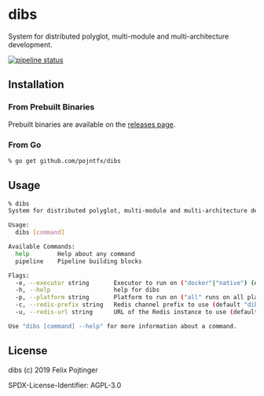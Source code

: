 # dibs

System for distributed polyglot, multi-module and multi-architecture development.

[![pipeline status](https://gitlab.com/pojntfx/dibs/badges/master/pipeline.svg)](https://gitlab.com/pojntfx/dibs/commits/master)

## Installation

### From Prebuilt Binaries

Prebuilt binaries are available on the [releases page](https://github.com/pojntfx/dibs/releases/latest).

### From Go

```bash
% go get github.com/pojntfx/dibs
```

## Usage

```bash
% dibs
System for distributed polyglot, multi-module and multi-architecture development

Usage:
  dibs [command]

Available Commands:
  help        Help about any command
  pipeline    Pipeline building blocks

Flags:
  -e, --executor string       Executor to run on ("docker"|"native") (default "native")
  -h, --help                  help for dibs
  -p, --platform string       Platform to run on ("all" runs on all platforms specified in configuration file) (default "all")
  -c, --redis-prefix string   Redis channel prefix to use (default "dibs")
  -u, --redis-url string      URL of the Redis instance to use (default "localhost:6379")

Use "dibs [command] --help" for more information about a command.
```

## License

dibs (c) 2019 Felix Pojtinger

SPDX-License-Identifier: AGPL-3.0
